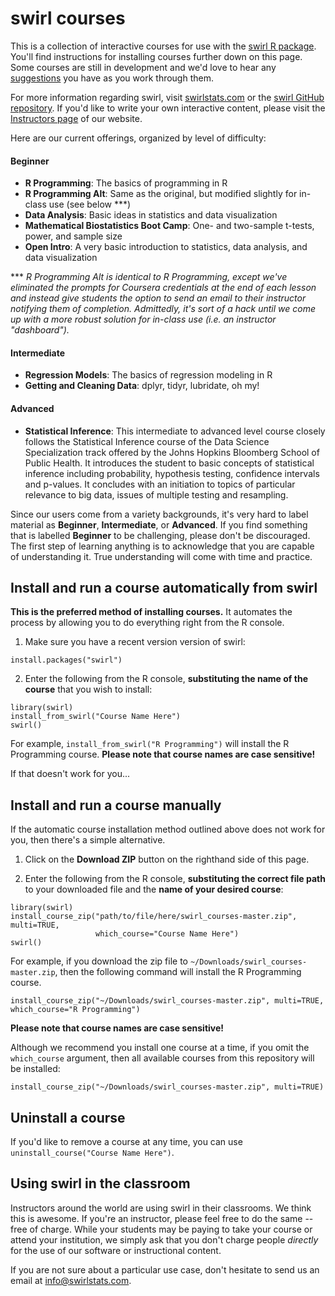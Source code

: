 swirl courses
=============

This is a collection of interactive courses for use with the [swirl R package](http://swirlstats.com). You'll find instructions for installing courses further down on this page. Some courses are still in development and we'd love to hear any [suggestions](https://github.com/swirldev/swirl_courses/issues/new) you have as you work through them.

For more information regarding swirl, visit [swirlstats.com](http://swirlstats.com) or the [swirl GitHub repository](https://github.com/swirldev/swirl). If you'd like to write your own interactive content, please visit the [Instructors page](http://swirlstats.com/instructors.html) of our website.

Here are our current offerings, organized by level of difficulty:

#### Beginner

- **R Programming**: The basics of programming in R
- **R Programming Alt**: Same as the original, but modified slightly for in-class use (see below ***)
- **Data Analysis**: Basic ideas in statistics and data visualization
- **Mathematical Biostatistics Boot Camp**: One- and two-sample t-tests, power, and sample size
- **Open Intro**: A very basic introduction to statistics, data analysis, and data visualization

\*\*\* *R Programming Alt is identical to R Programming, except we've eliminated the prompts for Coursera credentials at the end of each lesson and instead give students the option to send an email to their instructor notifying them of completion. Admittedly, it's sort of a hack until we come up with a more robust solution for in-class use (i.e. an instructor "dashboard").*

#### Intermediate

- **Regression Models**: The basics of regression modeling in R
- **Getting and Cleaning Data**: dplyr, tidyr, lubridate, oh my!

#### Advanced

- **Statistical Inference**: This intermediate to advanced level course closely follows the
Statistical Inference course of the Data Science Specialization track
offered by the Johns Hopkins Bloomberg School of Public Health. It
introduces the student to basic concepts of statistical inference
including probability, hypothesis testing, confidence intervals and
p-values. It concludes with an initiation to topics of particular
relevance to big data, issues of multiple testing and resampling.

Since our users come from a variety backgrounds, it's very hard to label material as **Beginner**, **Intermediate**, or **Advanced**. If you find something that is labelled **Beginner** to be challenging, please don't be discouraged. The first step of learning anything is to acknowledge that you are capable of understanding it. True understanding will come with time and practice.

## Install and run a course automatically from swirl

**This is the preferred method of installing courses.** It automates the process by allowing you to do everything right from the R console.

1) Make sure you have a recent version version of swirl:

```
install.packages("swirl")
```

2) Enter the following from the R console, **substituting the name of the course** that you wish to install:

```
library(swirl)
install_from_swirl("Course Name Here")
swirl()
```

For example, `install_from_swirl("R Programming")` will install the R Programming course. **Please note that course names are case sensitive!**

If that doesn't work for you...

## Install and run a course manually

If the automatic course installation method outlined above does not work for you, then there's a simple alternative.

1) Click on the **Download ZIP** button on the righthand side of this page.

2) Enter the following from the R console, **substituting the correct file path** to your downloaded file and the **name of your desired course**:

```
library(swirl)
install_course_zip("path/to/file/here/swirl_courses-master.zip", multi=TRUE, 
                   which_course="Course Name Here")
swirl()
```

For example, if you download the zip file to `~/Downloads/swirl_courses-master.zip`, then the following command will install the R Programming course.

```
install_course_zip("~/Downloads/swirl_courses-master.zip", multi=TRUE, which_course="R Programming")
```

**Please note that course names are case sensitive!**

Although we recommend you install one course at a time, if you omit the `which_course` argument, then all available courses from this repository will be installed:

```
install_course_zip("~/Downloads/swirl_courses-master.zip", multi=TRUE)
```

## Uninstall a course

If you'd like to remove a course at any time, you can use `uninstall_course("Course Name Here")`.

## Using swirl in the classroom

Instructors around the world are using swirl in their classrooms. We think this is awesome. If you're an instructor, please feel free to do the same -- free of charge. While your students may be paying to take your course or attend your institution, we simply ask that you don't charge people *directly* for the use of our software or instructional content.

If you are not sure about a particular use case, don't hesitate to send us an email at info@swirlstats.com.
